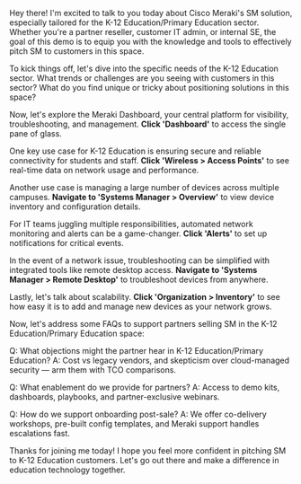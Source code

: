 Hey there! I'm excited to talk to you today about Cisco Meraki's SM solution, especially tailored for the K-12 Education/Primary Education sector. Whether you're a partner reseller, customer IT admin, or internal SE, the goal of this demo is to equip you with the knowledge and tools to effectively pitch SM to customers in this space.

To kick things off, let's dive into the specific needs of the K-12 Education sector. What trends or challenges are you seeing with customers in this sector? What do you find unique or tricky about positioning solutions in this space?

Now, let's explore the Meraki Dashboard, your central platform for visibility, troubleshooting, and management. **Click 'Dashboard'** to access the single pane of glass.

One key use case for K-12 Education is ensuring secure and reliable connectivity for students and staff. **Click 'Wireless > Access Points'** to see real-time data on network usage and performance.

Another use case is managing a large number of devices across multiple campuses. **Navigate to 'Systems Manager > Overview'** to view device inventory and configuration details.

For IT teams juggling multiple responsibilities, automated network monitoring and alerts can be a game-changer. **Click 'Alerts'** to set up notifications for critical events.

In the event of a network issue, troubleshooting can be simplified with integrated tools like remote desktop access. **Navigate to 'Systems Manager > Remote Desktop'** to troubleshoot devices from anywhere.

Lastly, let's talk about scalability. **Click 'Organization > Inventory'** to see how easy it is to add and manage new devices as your network grows.

Now, let's address some FAQs to support partners selling SM in the K-12 Education/Primary Education space:

Q: What objections might the partner hear in K-12 Education/Primary Education?
A: Cost vs legacy vendors, and skepticism over cloud-managed security — arm them with TCO comparisons.

Q: What enablement do we provide for partners?
A: Access to demo kits, dashboards, playbooks, and partner-exclusive webinars.

Q: How do we support onboarding post-sale?
A: We offer co-delivery workshops, pre-built config templates, and Meraki support handles escalations fast.

Thanks for joining me today! I hope you feel more confident in pitching SM to K-12 Education customers. Let's go out there and make a difference in education technology together.